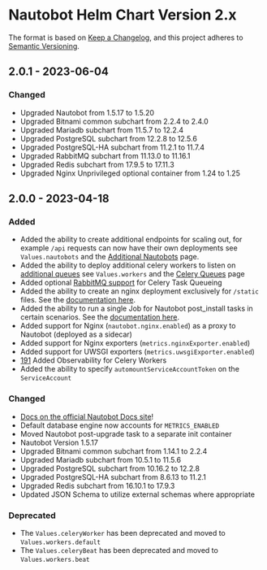 # Nautobot Helm Chart Version 2.x

The format is based on [Keep a Changelog](https://keepachangelog.com/en/1.0.0/),
and this project adheres to [Semantic Versioning](https://semver.org/spec/v2.0.0.html).

## 2.0.1 - 2023-06-04

### Changed

* Upgraded Nautobot from 1.5.17 to 1.5.20
* Upgraded Bitnami common subchart from 2.2.4 to 2.4.0
* Upgraded Mariadb subchart from 11.5.7 to 12.2.4
* Upgraded PostgreSQL subchart from 12.2.8 to 12.5.6
* Upgraded PostgreSQL-HA subchart from 11.2.1 to 11.7.4
* Upgraded RabbitMQ subchart from 11.13.0 to 11.16.1
* Upgraded Redis subchart from 17.9.5 to 17.11.3
* Upgraded Nginx Unprivileged optional container from 1.24 to 1.25

## 2.0.0 - 2023-04-18

### Added

* Added the ability to create additional endpoints for scaling out, for example `/api` requests can now have their own deployments see `Values.nautobots` and the [Additional Nautobots](../../advanced-features/additional-nautobots/) page.
* Added the ability to deploy additional celery workers to listen on [additional queues](https://docs.nautobot.com/projects/core/en/stable/administration/celery-queues/) see `Values.workers` and the [Celery Queues](../../advanced-features/celery-queues/) page
* Added optional [RabbitMQ support](../../advanced-features/rabbitmq/) for Celery Task Queueing
* Added the ability to create an nginx deployment exclusively for `/static` files.  See the [documentation here](../../advanced-features/static-only/).
* Added the ability to run a single Job for Nautobot post_install tasks in certain scenarios.  See the [documentation here](../../advanced-features/init-hook/).
* Added support for Nginx (`nautobot.nginx.enabled`) as a proxy to Nautobot (deployed as a sidecar)
* Added support for Nginx exporters (`metrics.nginxExporter.enabled`)
* Added support for UWSGI exporters (`metrics.uwsgiExporter.enabled`)
* [191](https://github.com/nautobot/helm-charts/issues/191) Added Observability for Celery Workers
* Added the ability to specify `automountServiceAccountToken` on the `ServiceAccount`

### Changed

* [Docs on the official Nautobot Docs site](https://docs.nautobot.com/projects/helm-charts/en/stable/)!
* Default database engine now accounts for `METRICS_ENABLED`
* Moved Nautobot post-upgrade task to a separate init container
* Nautobot Version 1.5.17
* Upgraded Bitnami common subchart from 1.14.1 to 2.2.4
* Upgraded Mariadb subchart from 10.5.1 to 11.5.6
* Upgraded PostgreSQL subchart from 10.16.2 to 12.2.8
* Upgraded PostgreSQL-HA subchart from 8.6.13 to 11.2.1
* Upgraded Redis subchart from 16.10.1 to 17.9.3
* Updated JSON Schema to utilize external schemas where appropriate

### Deprecated

* The `Values.celeryWorker` has been deprecated and moved to `Values.workers.default`
* The `Values.celeryBeat` has been deprecated and moved to `Values.workers.beat`
